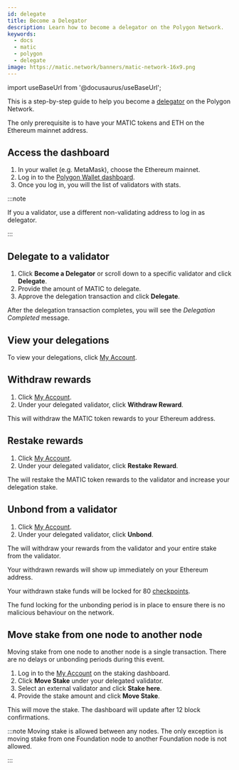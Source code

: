 ```yaml
---
id: delegate
title: Become a Delegator
description: Learn how to become a delegator on the Polygon Network.
keywords:
  - docs
  - matic
  - polygon
  - delegate
image: https://matic.network/banners/matic-network-16x9.png
---
```

import useBaseUrl from '@docusaurus/useBaseUrl';

This is a step-by-step guide to help you become a [delegator](/docs/validate/glossary#delegator) on the Polygon Network.

The only prerequisite is to have your MATIC tokens and ETH on the Ethereum mainnet address.

## Access the dashboard

1. In your wallet (e.g. MetaMask), choose the Ethereum mainnet.
1. Log in to the [Polygon Wallet dashboard](https://wallet-dev.polygon.technology/staking/).
1. Once you log in, you will the list of validators with stats.

:::note

If you a validator, use a different non-validating address to log in as delegator.

:::

## Delegate to a validator

1. Click **Become a Delegator** or scroll down to a specific validator and click **Delegate**.
1. Provide the amount of MATIC to delegate.
1. Approve the delegation transaction and click **Delegate**.

After the delegation transaction completes, you will see the *Delegation Completed* message.

## View your delegations

To view your delegations, click [My Account](https://wallet.polygon.technology/staking/my-account).

## Withdraw rewards

1. Click [My Account](https://wallet.polygon.technology/staking/my-account).
1. Under your delegated validator, click **Withdraw Reward**.

This will withdraw the MATIC token rewards to your Ethereum address.

## Restake rewards

1. Click [My Account](https://wallet.polygon.technology/staking/my-account).
1. Under your delegated validator, click **Restake Reward**.

The will restake the MATIC token rewards to the validator and increase your delegation stake.

## Unbond from a validator

1. Click [My Account](https://wallet.polygon.technology/staking/my-account).
1. Under your delegated validator, click **Unbond**.

The will  withdraw your rewards from the validator and your entire stake from the validator.

Your withdrawn rewards will show up immediately on your Ethereum address.

Your withdrawn stake funds will be locked for 80 [checkpoints](/docs/validate/glossary#checkpoint-transaction).

The fund locking for the unbonding period is in place to ensure there is no malicious behaviour on the network.

## Move stake from one node to another node

Moving stake from one node to another node is a single transaction. There are no delays or unbonding periods during this event.

1. Log in to the [My Account](https://wallet-dev.polygon.technology/staking/my-account) on the staking dashboard.
1. Click **Move Stake** under your delegated validator.
1. Select an external validator and click **Stake here**.
1. Provide the stake amount and click **Move Stake**.

This will move the stake. The dashboard will update after 12 block confirmations.

:::note
Moving stake is allowed between any nodes. The only exception is moving stake from one Foundation node to another Foundation node is not allowed.

:::
